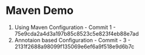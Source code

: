# Maven Demo

1. Using Maven Configuration - Commit 1 - 75e9cda2a4d3a197b85c8523c5e823f4eb88e7ad
2. Annotaion based Configuration - Commit - 3 - 2131f2688a98099f135069e6ef6a9f518e9d6b7c

